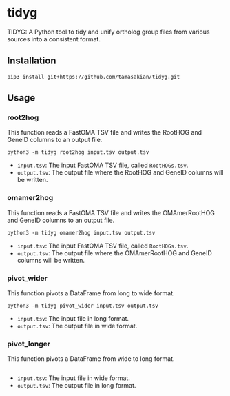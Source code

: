 # tidyg
TIDYG: A Python tool to tidy and unify ortholog group files from various sources into a consistent format.

## Installation
```
pip3 install git+https://github.com/tamasakian/tidyg.git
```

## Usage

### root2hog
This function reads a FastOMA TSV file and writes the RootHOG and GeneID columns to an output file.
```
python3 -m tidyg root2hog input.tsv output.tsv
```
- `input.tsv`: The input FastOMA TSV file, called `RootHOGs.tsv`.
- `output.tsv`: The output file where the RootHOG and GeneID columns will be written.

### omamer2hog
This function reads a FastOMA TSV file and writes the OMAmerRootHOG and GeneID columns to an output file.
```
python3 -m tidyg omamer2hog input.tsv output.tsv
```
- `input.tsv`: The input FastOMA TSV file, called `RootHOGs.tsv`.
- `output.tsv`: The output file where the OMAmerRootHOG and GeneID columns will be written.

### pivot_wider
This function pivots a DataFrame from long to wide format.
```
python3 -m tidyg pivot_wider input.tsv output.tsv
```
- `input.tsv`: The input file in long format.
- `output.tsv`: The output file in wide format.

### pivot_longer
This function pivots a DataFrame from wide to long format.
```python3 -m tidyg pivot_longer input.tsv output.tsv
```
- `input.tsv`: The input file in wide format.
- `output.tsv`: The output file in long format.